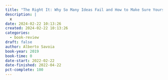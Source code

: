 ```yaml
---
title: "The Right It: Why So Many Ideas Fail and How to Make Sure Yours Succeeds"
description: |
  x
date: 2024-02-22 10:13:26
created: 2024-02-22 10:13:26
categories:
  - book-review
draft: false
author: Alberto Savoia
book-year: 2019
book-time: 0
date-start: 2022-02-22
date-finished: 2022-04-22
pct-complete: 100
---
```


